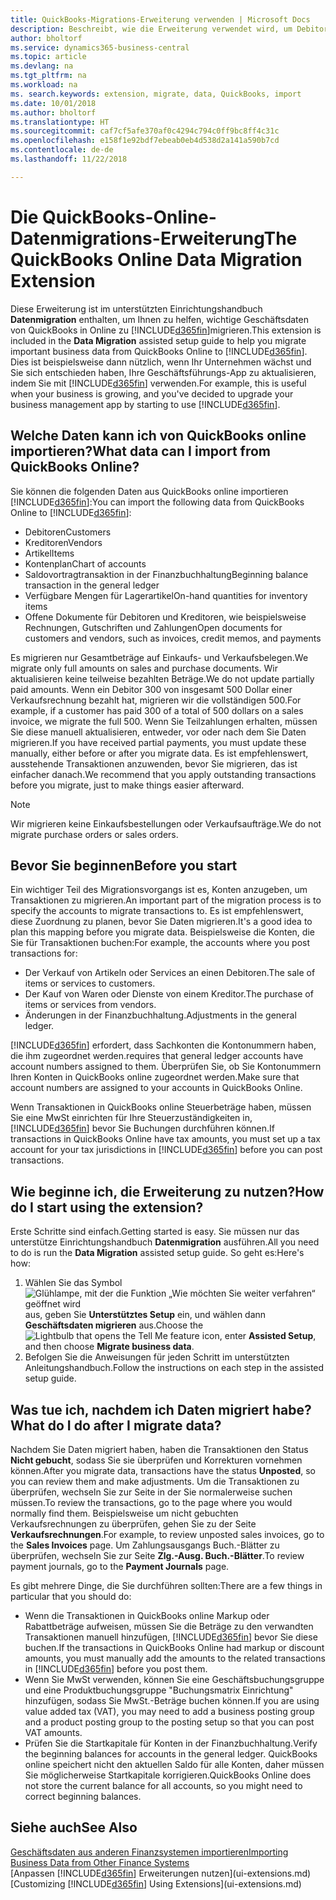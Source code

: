 ```yaml
---
title: QuickBooks-Migrations-Erweiterung verwenden | Microsoft Docs
description: Beschreibt, wie die Erweiterung verwendet wird, um Debitoren, Kreditoren, Artikel und Konten aus QuickBooks Online auf Business Central zu migrieren
author: bholtorf
ms.service: dynamics365-business-central
ms.topic: article
ms.devlang: na
ms.tgt_pltfrm: na
ms.workload: na
ms. search.keywords: extension, migrate, data, QuickBooks, import
ms.date: 10/01/2018
ms.author: bholtorf
ms.translationtype: HT
ms.sourcegitcommit: caf7cf5afe370af0c4294c794c0ff9bc8ff4c31c
ms.openlocfilehash: e158f1e92bdf7ebeab0eb4d538d2a141a590b7cd
ms.contentlocale: de-de
ms.lasthandoff: 11/22/2018

---
```


# <a name="the-quickbooks-online-data-migration-extension"></a><span data-ttu-id="38488-103">Die QuickBooks-Online-Datenmigrations-Erweiterung</span><span class="sxs-lookup"><span data-stu-id="38488-103">The QuickBooks Online Data Migration Extension</span></span>
<span data-ttu-id="38488-104">Diese Erweiterung ist im unterstützten Einrichtungshandbuch **Datenmigration** enthalten, um Ihnen zu helfen, wichtige Geschäftsdaten von QuickBooks in Online zu [!INCLUDE[d365fin](includes/d365fin_md.md)]migrieren.</span><span class="sxs-lookup"><span data-stu-id="38488-104">This extension is included in the **Data Migration** assisted setup guide to help you migrate important business data from QuickBooks Online to [!INCLUDE[d365fin](includes/d365fin_md.md)].</span></span> <span data-ttu-id="38488-105">Dies ist beispielsweise dann nützlich, wenn Ihr Unternehmen wächst und Sie sich entschieden haben, Ihre Geschäftsführungs-App zu aktualisieren, indem Sie mit [!INCLUDE[d365fin](includes/d365fin_md.md)] verwenden.</span><span class="sxs-lookup"><span data-stu-id="38488-105">For example, this is useful when your business is growing, and you've decided to upgrade your business management app by starting to use [!INCLUDE[d365fin](includes/d365fin_md.md)].</span></span>

## <a name="what-data-can-i-import-from-quickbooks-online"></a><span data-ttu-id="38488-106">Welche Daten kann ich von QuickBooks online importieren?</span><span class="sxs-lookup"><span data-stu-id="38488-106">What data can I import from QuickBooks Online?</span></span>
<span data-ttu-id="38488-107">Sie können die folgenden Daten aus QuickBooks online importieren [!INCLUDE[d365fin](includes/d365fin_md.md)]:</span><span class="sxs-lookup"><span data-stu-id="38488-107">You can import the following data from QuickBooks Online to [!INCLUDE[d365fin](includes/d365fin_md.md)]:</span></span>  

* <span data-ttu-id="38488-108">Debitoren</span><span class="sxs-lookup"><span data-stu-id="38488-108">Customers</span></span>
* <span data-ttu-id="38488-109">Kreditoren</span><span class="sxs-lookup"><span data-stu-id="38488-109">Vendors</span></span>
* <span data-ttu-id="38488-110">Artikel</span><span class="sxs-lookup"><span data-stu-id="38488-110">Items</span></span>
* <span data-ttu-id="38488-111">Kontenplan</span><span class="sxs-lookup"><span data-stu-id="38488-111">Chart of accounts</span></span>
* <span data-ttu-id="38488-112">Saldovortragtransaktion in der Finanzbuchhaltung</span><span class="sxs-lookup"><span data-stu-id="38488-112">Beginning balance transaction in the general ledger</span></span>
* <span data-ttu-id="38488-113">Verfügbare Mengen für Lagerartikel</span><span class="sxs-lookup"><span data-stu-id="38488-113">On-hand quantities for inventory items</span></span>
* <span data-ttu-id="38488-114">Offene Dokumente für Debitoren und Kreditoren, wie beispielsweise Rechnungen, Gutschriften und Zahlungen</span><span class="sxs-lookup"><span data-stu-id="38488-114">Open documents for customers and vendors, such as invoices, credit memos, and payments</span></span>

<span data-ttu-id="38488-115">Es migrieren nur Gesamtbeträge auf Einkaufs- und Verkaufsbelegen.</span><span class="sxs-lookup"><span data-stu-id="38488-115">We migrate only full amounts on sales and purchase documents.</span></span> <span data-ttu-id="38488-116">Wir aktualisieren keine teilweise bezahlten Beträge.</span><span class="sxs-lookup"><span data-stu-id="38488-116">We do not update partially paid amounts.</span></span> <span data-ttu-id="38488-117">Wenn ein Debitor 300 von insgesamt 500 Dollar einer Verkaufsrechnung bezahlt hat, migrieren wir die vollständigen 500.</span><span class="sxs-lookup"><span data-stu-id="38488-117">For example, if a customer has paid 300 of a total of 500 dollars on a sales invoice, we migrate the full 500.</span></span> <span data-ttu-id="38488-118">Wenn Sie Teilzahlungen erhalten, müssen Sie diese manuell aktualisieren, entweder, vor oder nach dem Sie Daten migrieren.</span><span class="sxs-lookup"><span data-stu-id="38488-118">If you have received partial payments, you must update these manually, either before or after you migrate data.</span></span> <span data-ttu-id="38488-119">Es ist empfehlenswert, ausstehende Transaktionen anzuwenden, bevor Sie migrieren, das ist einfacher danach.</span><span class="sxs-lookup"><span data-stu-id="38488-119">We recommend that you apply outstanding transactions before you migrate, just to make things easier afterward.</span></span>

> [!NOTE]  
>   <span data-ttu-id="38488-120">Wir migrieren keine Einkaufsbestellungen oder Verkaufsaufträge.</span><span class="sxs-lookup"><span data-stu-id="38488-120">We do not migrate purchase orders or sales orders.</span></span>

## <a name="before-you-start"></a><span data-ttu-id="38488-121">Bevor Sie beginnen</span><span class="sxs-lookup"><span data-stu-id="38488-121">Before you start</span></span>
<span data-ttu-id="38488-122">Ein wichtiger Teil des Migrationsvorgangs ist es, Konten anzugeben, um Transaktionen zu migrieren.</span><span class="sxs-lookup"><span data-stu-id="38488-122">An important part of the migration process is to specify the accounts to migrate transactions to.</span></span> <span data-ttu-id="38488-123">Es ist empfehlenswert, diese Zuordnung zu planen, bevor Sie Daten migrieren.</span><span class="sxs-lookup"><span data-stu-id="38488-123">It's a good idea to plan this mapping before you migrate data.</span></span> <span data-ttu-id="38488-124">Beispielsweise die Konten, die Sie für Transaktionen buchen:</span><span class="sxs-lookup"><span data-stu-id="38488-124">For example, the accounts where you post transactions for:</span></span>  

* <span data-ttu-id="38488-125">Der Verkauf von Artikeln oder Services an einen Debitoren.</span><span class="sxs-lookup"><span data-stu-id="38488-125">The sale of items or services to customers.</span></span>
* <span data-ttu-id="38488-126">Der Kauf von Waren oder Dienste von einem Kreditor.</span><span class="sxs-lookup"><span data-stu-id="38488-126">The purchase of items or services from vendors.</span></span>  
* <span data-ttu-id="38488-127">Änderungen in der Finanzbuchhaltung.</span><span class="sxs-lookup"><span data-stu-id="38488-127">Adjustments in the general ledger.</span></span>  

[!INCLUDE[d365fin](includes/d365fin_md.md)] <span data-ttu-id="38488-128">erfordert, dass Sachkonten die Kontonummern haben, die ihm zugeordnet werden.</span><span class="sxs-lookup"><span data-stu-id="38488-128">requires that general ledger accounts have account numbers assigned to them.</span></span> <span data-ttu-id="38488-129">Überprüfen Sie, ob Sie Kontonummern Ihren Konten in QuickBooks online zugeordnet werden.</span><span class="sxs-lookup"><span data-stu-id="38488-129">Make sure that account numbers are assigned to your accounts in QuickBooks Online.</span></span>

<span data-ttu-id="38488-130">Wenn Transaktionen in QuickBooks online Steuerbeträge haben, müssen Sie eine MwSt einrichten für Ihre Steuerzuständigkeiten in, [!INCLUDE[d365fin](includes/d365fin_md.md)] bevor Sie Buchungen durchführen können.</span><span class="sxs-lookup"><span data-stu-id="38488-130">If transactions in QuickBooks Online have tax amounts, you must set up a tax account for your tax jurisdictions in [!INCLUDE[d365fin](includes/d365fin_md.md)] before you can post transactions.</span></span>

## <a name="how-do-i-start-using-the-extension"></a><span data-ttu-id="38488-131">Wie beginne ich, die Erweiterung zu nutzen?</span><span class="sxs-lookup"><span data-stu-id="38488-131">How do I start using the extension?</span></span>
<span data-ttu-id="38488-132">Erste Schritte sind einfach.</span><span class="sxs-lookup"><span data-stu-id="38488-132">Getting started is easy.</span></span> <span data-ttu-id="38488-133">Sie müssen nur das unterstütze Einrichtungshandbuch **Datenmigration** ausführen.</span><span class="sxs-lookup"><span data-stu-id="38488-133">All you need to do is run the **Data Migration** assisted setup guide.</span></span> <span data-ttu-id="38488-134">So geht es:</span><span class="sxs-lookup"><span data-stu-id="38488-134">Here's how:</span></span>

1. <span data-ttu-id="38488-135">Wählen Sie das Symbol ![Glühlampe, mit der die Funktion „Wie möchten Sie weiter verfahren“ geöffnet wird](media/ui-search/search_small.png "Wie möchten Sie weiter verfahren?") aus, geben Sie **Unterstütztes Setup** ein, und wählen dann **Geschäftsdaten migrieren** aus.</span><span class="sxs-lookup"><span data-stu-id="38488-135">Choose the ![Lightbulb that opens the Tell Me feature](media/ui-search/search_small.png "Tell me what you want to do") icon, enter **Assisted Setup**, and then choose **Migrate business data**.</span></span>
2. <span data-ttu-id="38488-136">Befolgen Sie die Anweisungen für jeden Schritt im unterstützten Anleitungshandbuch.</span><span class="sxs-lookup"><span data-stu-id="38488-136">Follow the instructions on each step in the assisted setup guide.</span></span>

## <a name="what-do-i-do-after-i-migrate-data"></a><span data-ttu-id="38488-137">Was tue ich, nachdem ich Daten migriert habe?</span><span class="sxs-lookup"><span data-stu-id="38488-137">What do I do after I migrate data?</span></span>
<span data-ttu-id="38488-138">Nachdem Sie Daten migriert haben, haben die Transaktionen den Status **Nicht gebucht**, sodass Sie sie überprüfen und Korrekturen vornehmen können.</span><span class="sxs-lookup"><span data-stu-id="38488-138">After you migrate data, transactions have the status **Unposted**, so you can review them and make adjustments.</span></span> <span data-ttu-id="38488-139">Um die Transaktionen zu überprüfen, wechseln Sie zur Seite in der Sie normalerweise suchen müssen.</span><span class="sxs-lookup"><span data-stu-id="38488-139">To review the transactions, go to the page where you would normally find them.</span></span> <span data-ttu-id="38488-140">Beispielsweise um nicht gebuchten Verkaufsrechnungen zu überprüfen, gehen Sie zu der Seite **Verkaufsrechnungen**.</span><span class="sxs-lookup"><span data-stu-id="38488-140">For example, to review unposted sales invoices, go to the **Sales Invoices** page.</span></span> <span data-ttu-id="38488-141">Um Zahlungsausgangs Buch.-Blätter zu überprüfen, wechseln Sie zur Seite **Zlg.-Ausg. Buch.-Blätter**.</span><span class="sxs-lookup"><span data-stu-id="38488-141">To review payment journals, go to the **Payment Journals** page.</span></span>   

<span data-ttu-id="38488-142">Es gibt mehrere Dinge, die Sie durchführen sollten:</span><span class="sxs-lookup"><span data-stu-id="38488-142">There are a few things in particular that you should do:</span></span>

* <span data-ttu-id="38488-143">Wenn die Transaktionen in QuickBooks online Markup oder Rabattbeträge aufweisen, müssen Sie die Beträge zu den verwandten Transaktionen manuell hinzufügen, [!INCLUDE[d365fin](includes/d365fin_md.md)] bevor Sie diese buchen.</span><span class="sxs-lookup"><span data-stu-id="38488-143">If the transactions in QuickBooks Online had markup or discount amounts, you must manually add the amounts to the related transactions in [!INCLUDE[d365fin](includes/d365fin_md.md)] before you post them.</span></span>
* <span data-ttu-id="38488-144">Wenn Sie MwSt verwenden, können Sie eine Geschäftsbuchungsgruppe und eine Produktbuchungsgruppe "Buchungsmatrix Einrichtung" hinzufügen, sodass Sie MwSt.-Beträge buchen können.</span><span class="sxs-lookup"><span data-stu-id="38488-144">If you are using value added tax (VAT), you may need to add a business posting group and a product posting group to the posting setup so that you can post VAT amounts.</span></span>
* <span data-ttu-id="38488-145">Prüfen Sie die Startkapitale für Konten in der Finanzbuchhaltung.</span><span class="sxs-lookup"><span data-stu-id="38488-145">Verify the beginning balances for accounts in the general ledger.</span></span> <span data-ttu-id="38488-146">QuickBooks online speichert nicht den aktuellen Saldo für alle Konten, daher müssen Sie möglicherweise Startkapitale korrigieren.</span><span class="sxs-lookup"><span data-stu-id="38488-146">QuickBooks Online does not store the current balance for all accounts, so you might need to correct beginning balances.</span></span>

## <a name="see-also"></a><span data-ttu-id="38488-147">Siehe auch</span><span class="sxs-lookup"><span data-stu-id="38488-147">See Also</span></span>
[<span data-ttu-id="38488-148">Geschäftsdaten aus anderen Finanzsystemen importieren</span><span class="sxs-lookup"><span data-stu-id="38488-148">Importing Business Data from Other Finance Systems</span></span>](across-import-data-configuration-packages.md)  
<span data-ttu-id="38488-149">[Anpassen [!INCLUDE[d365fin](includes/d365fin_md.md)] Erweiterungen nutzen](ui-extensions.md)</span><span class="sxs-lookup"><span data-stu-id="38488-149">[Customizing [!INCLUDE[d365fin](includes/d365fin_md.md)] Using Extensions](ui-extensions.md)</span></span>  

